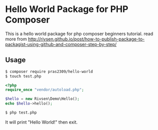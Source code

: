 # Hello World Package for PHP Composer #

This is a hello world package for php composer beginners tutorial.
read more from http://rivsen.github.io/post/how-to-publish-package-to-packagist-using-github-and-composer-step-by-step/

## Usage ##

```bash
$ composer require pras2309/hello-world
$ touch test.php
```

```php
<?php
require_once "vendor/autoload.php";

$hello = new Rivsen\Demo\Hello();
echo $hello->hello();
```

```bash
$ php test.php
```

It will print "Hello World!" then exit.
